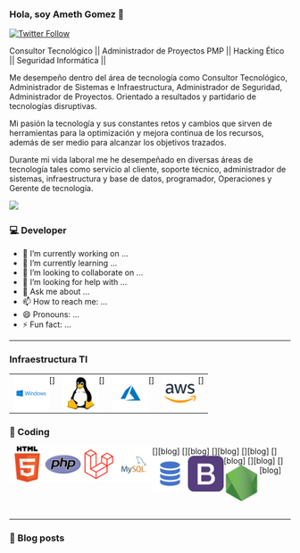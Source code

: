 ### Hola, soy Ameth Gomez  👋
[![Twitter Follow](https://img.shields.io/twitter/follow/agomez3112?color=1DA1F2&label=agomez3112&logo=twitter&style=for-the-badge)][twitter]

Consultor Tecnológico || Administrador de Proyectos PMP || Hacking Ético || Seguridad Informática ||

Me desempeño dentro del área de tecnología como Consultor Tecnológico, Administrador de Sistemas e Infraestructura, Administrador de Seguridad, Administrador de Proyectos. Orientado a resultados y partidario de tecnologías disruptivas.

Mi pasión la tecnología y sus constantes retos y cambios que sirven de herramientas para la optimización y mejora continua de los recursos, además de ser medio para alcanzar los objetivos trazados.

Durante mi vida laboral me he desempeñado en diversas áreas de tecnología tales como servicio al cliente, soporte técnico,
administrador de sistemas, infraestructura y base de datos, programador, Operaciones y Gerente de tecnología. 

[<img src="https://media1.tenor.com/images/f57bd258ada9846ed6102f9f06780ede/tenor.gif?itemid=13995867">][website]

### 💻 Developer 
- 🔭 I’m currently working on ...
- 🌱 I’m currently learning ...
- 👯 I’m looking to collaborate on ...
- 🤔 I’m looking for help with ...
- 💬 Ask me about ...
- 📫 How to reach me: ...
- 😄 Pronouns: ...
- ⚡ Fun fact: ...
---

###  Infraestructura TI
|  |  |  |  |  
| --- | --- | --- | --- |
|[<img align="left" alt="Windows" width="64px" src="https://raw.githubusercontent.com/github/explore/80688e429a7d4ef2fca1e82350fe8e3517d3494d/topics/windows/windows.png"  />]|[<img align="left" alt="Linux" width="64px" src="https://raw.githubusercontent.com/github/explore/80688e429a7d4ef2fca1e82350fe8e3517d3494d/topics/linux/linux.png"  />] | [<img align="left" alt="Azure" width="64px" src="https://raw.githubusercontent.com/github/explore/80688e429a7d4ef2fca1e82350fe8e3517d3494d/topics/azure/azure.png"  />] |[<img align="left" alt="Azure" width="64px" src="https://raw.githubusercontent.com/github/explore/80688e429a7d4ef2fca1e82350fe8e3517d3494d/topics/aws/aws.png"  />]  |


### 🚀 Coding

[<img align="left" alt="HTML5" width="64px" src="https://raw.githubusercontent.com/github/explore/80688e429a7d4ef2fca1e82350fe8e3517d3494d/topics/html/html.png"  />][blog] 
[<img align="left" alt="PHP" width="64px" src="https://raw.githubusercontent.com/github/explore/80688e429a7d4ef2fca1e82350fe8e3517d3494d/topics/php/php.png"  />][blog]
[<img align="left" alt="Laravel" width="64px" src="https://raw.githubusercontent.com/github/explore/80688e429a7d4ef2fca1e82350fe8e3517d3494d/topics/laravel/laravel.png"  />][blog]
[<img align="left" alt="MySQL" width="64px" src="https://raw.githubusercontent.com/github/explore/80688e429a7d4ef2fca1e82350fe8e3517d3494d/topics/mysql/mysql.png"  />][blog]
[<img align="left" alt="SQL" width="64px" src="https://raw.githubusercontent.com/github/explore/80688e429a7d4ef2fca1e82350fe8e3517d3494d/topics/sql/sql.png"  />][blog]
[<img align="left" alt="Bootstrap" width="64px" src="https://raw.githubusercontent.com/github/explore/80688e429a7d4ef2fca1e82350fe8e3517d3494d/topics/bootstrap/bootstrap.png"  />][blog]
[<img align="left" alt="Nodejs" width="64px" src="https://raw.githubusercontent.com/github/explore/80688e429a7d4ef2fca1e82350fe8e3517d3494d/topics/nodejs/nodejs.png"  />][blog]


<br><br><br/>

***
### 📘 Blog posts
<!-- BLOG-POST-LIST:START -->
<!-- BLOG-POST-LIST:END -->


<!-- Links -->
[website]: https://www.sanfranciscopa.com/
[twitter]: https://twitter.com/agomez3112
